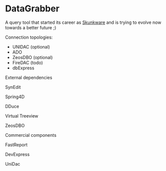 # DataGrabber
A query tool that started its career as [Skunkware](https://en.wikipedia.org/wiki/SCO_Skunkware) and is trying to evolve now towards a better future ;)

Connection topologies:
- UNIDAC (optional)
- ADO
- ZeosDBO (optional)
- FireDAC (todo)
- dbExpress

External dependencies

SynEdit

Spring4D

DDuce

Virtual Treeview

ZeosDBO

Commercial components

FastReport

DevExpress

UniDac
